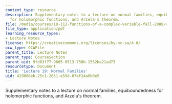 ```yaml
---
content_type: resource
description: Supplementary notes to a lecture on normal families, equiboundedness
  for holomorphic functions, and Arzela's theorem.
file: /media/courses/18-112-functions-of-a-complex-variable-fall-2008/429086eb25c12651e59d07ef24a0b0e5_lecture19.pdf
file_type: application/pdf
learning_resource_types:
- Lecture Notes
license: https://creativecommons.org/licenses/by-nc-sa/4.0/
ocw_type: OCWFile
parent_title: Lecture Notes
parent_type: CourseSection
parent_uid: 9fd83f77-9805-0513-750b-1552ba21ad73
resourcetype: Document
title: 'Lecture 19: Normal Families'
uid: 429086eb-25c1-2651-e59d-07ef24a0b0e5
---
```

Supplementary notes to a lecture on normal families, equiboundedness for holomorphic functions, and Arzela's theorem.